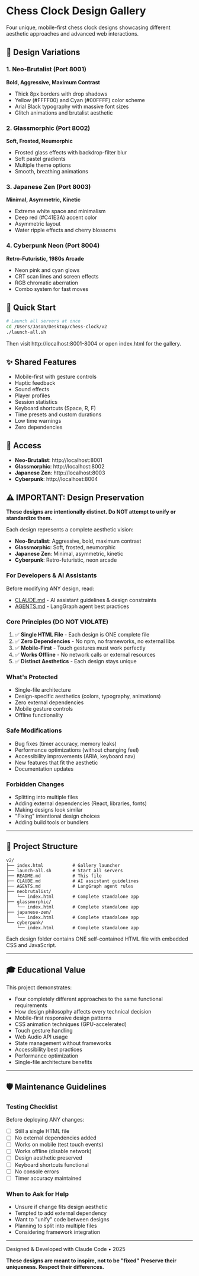 # Chess Clock Design Gallery

Four unique, mobile-first chess clock designs showcasing different aesthetic approaches and advanced web interactions.

## 🎨 Design Variations

### 1. Neo-Brutalist (Port 8001)
**Bold, Aggressive, Maximum Contrast**
- Thick 8px borders with drop shadows
- Yellow (#FFFF00) and Cyan (#00FFFF) color scheme
- Arial Black typography with massive font sizes
- Glitch animations and brutalist aesthetic

### 2. Glassmorphic (Port 8002)
**Soft, Frosted, Neumorphic**
- Frosted glass effects with backdrop-filter blur
- Soft pastel gradients
- Multiple theme options
- Smooth, breathing animations

### 3. Japanese Zen (Port 8003)
**Minimal, Asymmetric, Kinetic**
- Extreme white space and minimalism
- Deep red (#C41E3A) accent color
- Asymmetric layout
- Water ripple effects and cherry blossoms

### 4. Cyberpunk Neon (Port 8004)
**Retro-Futuristic, 1980s Arcade**
- Neon pink and cyan glows
- CRT scan lines and screen effects
- RGB chromatic aberration
- Combo system for fast moves

## 🚀 Quick Start

```bash
# Launch all servers at once
cd /Users/Jason/Desktop/chess-clock/v2
./launch-all.sh
```

Then visit http://localhost:8001-8004 or open index.html for the gallery.

## ✨ Shared Features

- Mobile-first with gesture controls
- Haptic feedback
- Sound effects
- Player profiles
- Session statistics
- Keyboard shortcuts (Space, R, F)
- Time presets and custom durations
- Low time warnings
- Zero dependencies

## 📱 Access

- **Neo-Brutalist**: http://localhost:8001
- **Glassmorphic**: http://localhost:8002
- **Japanese Zen**: http://localhost:8003
- **Cyberpunk**: http://localhost:8004

## ⚠️ IMPORTANT: Design Preservation

**These designs are intentionally distinct. Do NOT attempt to unify or standardize them.**

Each design represents a complete aesthetic vision:
- **Neo-Brutalist**: Aggressive, bold, maximum contrast
- **Glassmorphic**: Soft, frosted, neumorphic
- **Japanese Zen**: Minimal, asymmetric, kinetic
- **Cyberpunk**: Retro-futuristic, neon arcade

### For Developers & AI Assistants

Before modifying ANY design, read:
- [CLAUDE.md](./CLAUDE.md) - AI assistant guidelines & design constraints
- [AGENTS.md](./AGENTS.md) - LangGraph agent best practices

### Core Principles (DO NOT VIOLATE)

1. ✅ **Single HTML File** - Each design is ONE complete file
2. ✅ **Zero Dependencies** - No npm, no frameworks, no external libs
3. ✅ **Mobile-First** - Touch gestures must work perfectly
4. ✅ **Works Offline** - No network calls or external resources
5. ✅ **Distinct Aesthetics** - Each design stays unique

### What's Protected

- Single-file architecture
- Design-specific aesthetics (colors, typography, animations)
- Zero external dependencies
- Mobile gesture controls
- Offline functionality

### Safe Modifications

- Bug fixes (timer accuracy, memory leaks)
- Performance optimizations (without changing feel)
- Accessibility improvements (ARIA, keyboard nav)
- New features that fit the aesthetic
- Documentation updates

### Forbidden Changes

- Splitting into multiple files
- Adding external dependencies (React, libraries, fonts)
- Making designs look similar
- "Fixing" intentional design choices
- Adding build tools or bundlers

---

## 📁 Project Structure

```
v2/
├── index.html           # Gallery launcher
├── launch-all.sh        # Start all servers
├── README.md            # This file
├── CLAUDE.md            # AI assistant guidelines
├── AGENTS.md            # LangGraph agent rules
├── neobrutalist/
│   └── index.html       # Complete standalone app
├── glassmorphic/
│   └── index.html       # Complete standalone app
├── japanese-zen/
│   └── index.html       # Complete standalone app
└── cyberpunk/
    └── index.html       # Complete standalone app
```

Each design folder contains ONE self-contained HTML file with embedded CSS and JavaScript.

---

## 🎓 Educational Value

This project demonstrates:
- Four completely different approaches to the same functional requirements
- How design philosophy affects every technical decision
- Mobile-first responsive design patterns
- CSS animation techniques (GPU-accelerated)
- Touch gesture handling
- Web Audio API usage
- State management without frameworks
- Accessibility best practices
- Performance optimization
- Single-file architecture benefits

---

## 🛡️ Maintenance Guidelines

### Testing Checklist
Before deploying ANY changes:
- [ ] Still a single HTML file
- [ ] No external dependencies added
- [ ] Works on mobile (test touch events)
- [ ] Works offline (disable network)
- [ ] Design aesthetic preserved
- [ ] Keyboard shortcuts functional
- [ ] No console errors
- [ ] Timer accuracy maintained

### When to Ask for Help
- Unsure if change fits design aesthetic
- Tempted to add external dependency
- Want to "unify" code between designs
- Planning to split into multiple files
- Considering framework integration

---

Designed & Developed with Claude Code • 2025

**These designs are meant to inspire, not to be "fixed"**
**Preserve their uniqueness. Respect their differences.**
